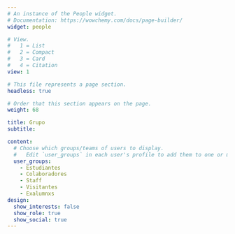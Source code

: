 ```yaml
---
# An instance of the People widget.
# Documentation: https://wowchemy.com/docs/page-builder/
widget: people

# View.
#   1 = List
#   2 = Compact
#   3 = Card
#   4 = Citation
view: 1

# This file represents a page section.
headless: true

# Order that this section appears on the page.
weight: 68

title: Grupo
subtitle:

content:
  # Choose which groups/teams of users to display.
  #   Edit `user_groups` in each user's profile to add them to one or more of these groups.
  user_groups:
    - Estudiantes
    - Colaboradores
    - Staff
    - Visitantes
    - Exalumnxs
design:
  show_interests: false
  show_role: true
  show_social: true
---
```

